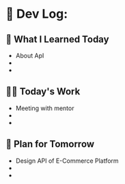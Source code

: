 # 📝 Dev Log:

## 📌 What I Learned Today

- About ApI
-
-

## 👨‍💻 Today's Work

- Meeting with mentor
-
-

## 📝 Plan for Tomorrow

- Design API of E-Commerce Platform
-
-
